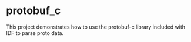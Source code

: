 # protobuf_c

This project demonstrates how to use the protobuf-c library included with IDF to parse proto data.